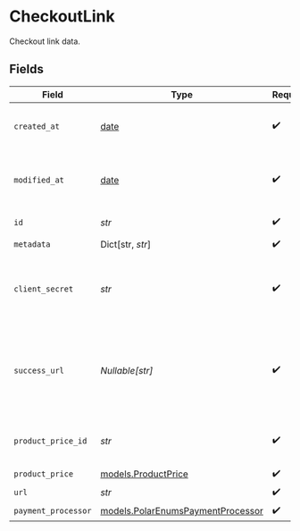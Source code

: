 # CheckoutLink

Checkout link data.


## Fields

| Field                                                                        | Type                                                                         | Required                                                                     | Description                                                                  |
| ---------------------------------------------------------------------------- | ---------------------------------------------------------------------------- | ---------------------------------------------------------------------------- | ---------------------------------------------------------------------------- |
| `created_at`                                                                 | [date](https://docs.python.org/3/library/datetime.html#date-objects)         | :heavy_check_mark:                                                           | Creation timestamp of the object.                                            |
| `modified_at`                                                                | [date](https://docs.python.org/3/library/datetime.html#date-objects)         | :heavy_check_mark:                                                           | Last modification timestamp of the object.                                   |
| `id`                                                                         | *str*                                                                        | :heavy_check_mark:                                                           | The ID of the object.                                                        |
| `metadata`                                                                   | Dict[str, *str*]                                                             | :heavy_check_mark:                                                           | N/A                                                                          |
| `client_secret`                                                              | *str*                                                                        | :heavy_check_mark:                                                           | Client secret used to access the checkout link.                              |
| `success_url`                                                                | *Nullable[str]*                                                              | :heavy_check_mark:                                                           | URL where the customer will be redirected after a successful payment.        |
| `product_price_id`                                                           | *str*                                                                        | :heavy_check_mark:                                                           | ID of the product price to checkout.                                         |
| `product_price`                                                              | [models.ProductPrice](../models/productprice.md)                             | :heavy_check_mark:                                                           | N/A                                                                          |
| `url`                                                                        | *str*                                                                        | :heavy_check_mark:                                                           | N/A                                                                          |
| `payment_processor`                                                          | [models.PolarEnumsPaymentProcessor](../models/polarenumspaymentprocessor.md) | :heavy_check_mark:                                                           | N/A                                                                          |